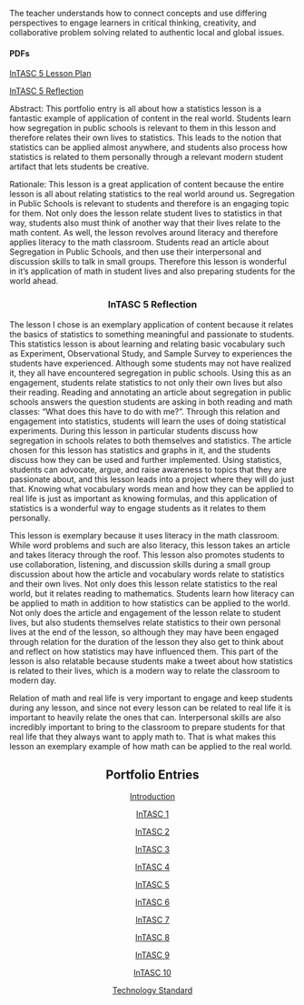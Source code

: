 <p>The teacher understands how to connect concepts and use differing perspectives to engage learners in critical thinking, creativity, and collaborative problem solving related to authentic local and global issues.</p>
<h4>PDFs</h4>
<p><a href="Lesson%20plan.pdf">InTASC 5 Lesson Plan</a></p>
<p><a href="Reflection%20InTASC%205%20final.pdf">InTASC 5 Reflection</a></p>

<p>Abstract: This portfolio entry is all about how a statistics lesson is a fantastic example of application of content in the real world. Students learn how segregation in public schools is relevant to them in this lesson and therefore relates their own lives to statistics. This leads to the notion that statistics can be applied almost anywhere, and students also process how statistics is related to them personally through a relevant modern student artifact that lets students be creative.</p>
<p>Rationale: This lesson is a great application of content because the entire lesson is all about relating statistics to the real world around us. Segregation in Public Schools is relevant to students and therefore is an engaging topic for them. Not only does the lesson relate student lives to statistics in that way, students also must think of another way that their lives relate to the math content. As well, the lesson revolves around literacy and therefore applies literacy to the math classroom. Students read an article about Segregation in Public Schools, and then use their interpersonal and discussion skills to talk in small groups. Therefore this lesson is wonderful in it’s application of math in student lives and also preparing students for the world ahead.</p>
<h3 align="center">InTASC 5 Reflection</h3>
<p>The lesson I chose is an exemplary application of content because it relates the basics of statistics to something meaningful and passionate to students. This statistics lesson is about learning and relating basic vocabulary such as Experiment, Observational Study, and Sample Survey to experiences the students have experienced. Although some students may not have realized it, they all have encountered segregation in public schools. Using this as an engagement, students relate statistics to not only their own lives but also their reading. Reading and annotating an article about segregation in public schools answers the question students are asking in both reading and math classes: “What does this have to do with me?”. Through this relation and engagement into statistics, students will learn the uses of doing statistical experiments. During this lesson in particular students discuss how segregation in schools relates to both themselves and statistics. The article chosen for this lesson has statistics and graphs in it, and the students discuss how they can be used and further implemented. Using statistics, students can advocate, argue, and raise awareness to topics that they are passionate about, and this lesson leads into a project where they will do just that. Knowing what vocabulary words mean and how they can be applied to real life is just as important as knowing formulas, and this application of statistics is a wonderful way to engage students as it relates to them personally.</p>
<p>This lesson is exemplary because it uses literacy in the math classroom. While word problems and such are also literacy, this lesson takes an article and takes literacy through the roof. This lesson also promotes students to use collaboration, listening, and discussion skills during a small group discussion about how the article and vocabulary words relate to statistics and their own lives. Not only does this lesson relate statistics to the real world, but it relates reading to mathematics. Students learn how literacy can be applied to math in addition to how statistics can be applied to the world. Not only does the article and engagement of the lesson relate to student lives, but also students themselves relate statistics to their own personal lives at the end of the lesson, so although they may have been engaged through relation for the duration of the lesson they also get to think about and reflect on how statistics may have influenced them. This part of the lesson is also relatable because students make a tweet about how statistics is related to their lives, which is a modern way to relate the classroom to modern day. </p>
<p>Relation of math and real life is very important to engage and keep students during any lesson, and since not every lesson can be related to real life it is important to heavily relate the ones that can. Interpersonal skills are also incredibly important to bring to the classroom to prepare students for that real life that they always want to apply math to. That is what makes this lesson an exemplary example of how math can be applied to the real world. </p>


<h2 align="center">Portfolio Entries</h2>
<p align="center"><a href="https://etrumble.github.io/Emily-Trumble-Portfolio/">Introduction</a></p>
<p align="center"><a href="https://etrumble.github.io/InTASC_1/">InTASC 1</a></p>
<p align="center"><a href="https://etrumble.github.io/InTASC_2/">InTASC 2</a></p>
<p align="center"><a href="https://etrumble.github.io/InTASC_3/">InTASC 3</a></p>
<p align="center"><a href="https://etrumble.github.io/InTASC_4/">InTASC 4</a></p>
<p align="center"><a href="https://etrumble.github.io/InTASC_5/">InTASC 5</a></p>
<p align="center"><a href="https://etrumble.github.io/InTASC_6/">InTASC 6<a/></p>
<p align="center"><a href="https://etrumble.github.io/InTASC_7/">InTASC 7</a></p>
<p align="center"><a href="https://etrumble.github.io/InTASC_8/">InTASC 8</a></p>
<p align="center"><a href="https://etrumble.github.io/InTASC_9/">InTASC 9</a></p>
<p align="center"><a href="https://etrumble.github.io/InTASC_10/">InTASC 10</a></p>
<p align="center"><a href="https://etrumble.github.io/Technology_Standard/">Technology Standard</a></p>
